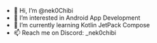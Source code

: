 - 👋 Hi, I’m @nek0Chibi
- 👀 I’m interested in Android App Development
- 🌱 I’m currently learning Kotlin JetPack Compose
- 📫 Reach me on Discord: _nek0chibi

<!---
nek0Chibi/nek0Chibi is a ✨ special ✨ repository because its `README.md` (this file) appears on your GitHub profile.
You can click the Preview link to take a look at your changes.
--->
